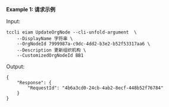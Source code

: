 **Example 1: 请求示例**



Input: 

```
tccli eiam UpdateOrgNode --cli-unfold-argument  \
    --DisplayName 字符串 \
    --OrgNodeId 7999987a-c9dc-4dd2-b3e2-b52f53317aa6 \
    --Description 更新组织机构 \
    --CustomizedOrgNodeId BB1
```

Output: 
```
{
    "Response": {
        "RequestId": "4b6a3cd0-24cb-4ab2-8ecf-448b52f76784"
    }
}
```

